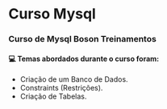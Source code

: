 # Curso Mysql
### Curso de Mysql Boson Treinamentos
#### :computer: Temas abordados durante o curso foram:
- Criação de um Banco de Dados.
- Constraints (Restrições).
- Criação de Tabelas.
